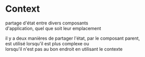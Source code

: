 # Context 

partage d'état entre divers composants     
d'application, quel que soit leur emplacement

il y a deux manières de partager l'état, par le composant parent,     
est utilisé lorsqu'il est plus complexe ou       
lorsqu'il n'est pas au bon endroit en utilisant le contexte